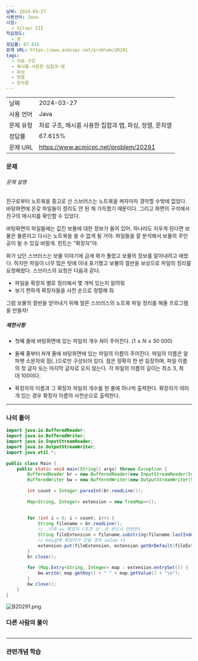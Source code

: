 ```yaml
---
날짜: 2024-03-27
사용언어: Java
시험:
  - Silver III
학습정도:
  - 중
정답률: 67.615
문제 URL: https://www.acmicpc.net/problem/20291
tags:
  - 자료-구조
  - 해시를-사용한-집합과-맵
  - 파싱
  - 정렬
  - 문자열
---
```

|        |                                       |
| ------ | ------------------------------------- |
| 날짜     | 2024-03-27                            |
| 사용 언어  | Java                                  |
| 문제 유형  | 자료 구조, 해시를 사용한 집합과 맵, 파싱, 정렬, 문자열     |
| 정답률    | 67.615%                               |
| 문제 URL | https://www.acmicpc.net/problem/20291 |

### 문제

###### 문제 설명
친구로부터 노트북을 중고로 산 스브러스는 노트북을 켜자마자 경악할 수밖에 없었다. 바탕화면에 온갖 파일들이 정리도 안 된 채 가득했기 때문이다. 그리고 화면의 구석에서 친구의 메시지를 확인할 수 있었다.

바탕화면의 파일들에는 값진 보물에 대한 정보가 들어 있어. 하나라도 지우게 된다면 보물은 물론이고 다시는 노트북을 쓸 수 없게 될 거야. 파일들을 잘 분석해서 보물의 주인공이 될 수 있길 바랄게. 힌트는 “확장자”야.

화가 났던 스브러스는 보물 이야기에 금세 화가 풀렸고 보물의 정보를 알아내려고 애썼다. 하지만 파일이 너무 많은 탓에 이내 포기했고 보물의 절반을 보상으로 파일의 정리를 요청해왔다. 스브러스의 요청은 다음과 같다.

- 파일을 확장자 별로 정리해서 몇 개씩 있는지 알려줘
- 보기 편하게 확장자들을 사전 순으로 정렬해 줘

그럼 보물의 절반을 얻어내기 위해 얼른 스브러스의 노트북 파일 정리를 해줄 프로그램을 만들자!

##### 제한사항
- 첫째 줄에 바탕화면에 있는 파일의 개수 $N$이 주어진다. ($1 \leq N \leq 50\ 000$)

- 둘째 줄부터 $N$개 줄에 바탕화면에 있는 파일의 이름이 주어진다. 파일의 이름은 알파벳 소문자와 점(`.`)으로만 구성되어 있다. 점은 정확히 한 번 등장하며, 파일 이름의 첫 글자 또는 마지막 글자로 오지 않는다. 각 파일의 이름의 길이는 최소 $3$, 최대 $100$이다.
- 확장자의 이름과 그 확장자 파일의 개수를 한 줄에 하나씩 출력한다. 확장자가 여러 개 있는 경우 확장자 이름의 사전순으로 출력한다.

---

### 나의 풀이

```java
import java.io.BufferedReader;  
import java.io.BufferedWriter;  
import java.io.InputStreamReader;  
import java.io.OutputStreamWriter;  
import java.util.*;  
  
public class Main {  
    public static void main(String[] args) throws Exception {  
        BufferedReader br = new BufferedReader(new InputStreamReader(System.in));  
        BufferedWriter bw = new BufferedWriter(new OutputStreamWriter(System.out));  
  
        int count = Integer.parseInt(br.readLine());  
  
        Map<String, Integer> extension = new TreeMap<>();  
  
  
        for (int i = 0; i < count; i++) {  
            String filename = br.readLine();  
            // .이후 == 확장자 (조건 상 .은 반드시 한번만)  
            String fileExtension = filename.substring(filename.lastIndexOf(".") + 1);  
            // key값에 확장자가 있을 경우 value +1
            extension.put(fileExtension, extension.getOrDefault(fileExtension, 0) + 1);  
        }  
        br.close();  
  
        for (Map.Entry<String, Integer> map : extension.entrySet()) {  
            bw.write( map.getKey() + " " + map.getValue() + "\n");  
        }  
        bw.close();  
    }  
}
```

![B20291.png](B20291.png)
### 다른 사람의 풀이

```java

```

---
### 관련개념 학습
